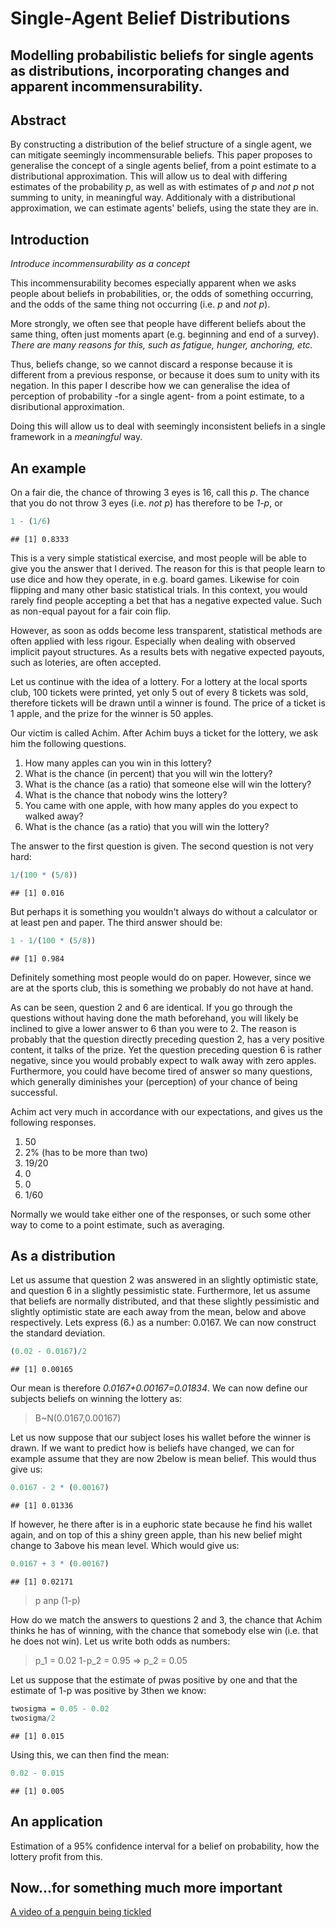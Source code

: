 Single-Agent Belief Distributions
========================================================
Modelling probabilistic beliefs for single agents as distributions, incorporating changes and apparent incommensurability.
--------------------------------------------------------

Abstract
--------------------------------------------------------
By constructing a distribution of the belief structure of a single agent, we can mitigate seemingly incommensurable beliefs. This paper proposes to generalise the concept of a single agents belief, from a point estimate to a distributional approximation. This will allow us to deal with differing estimates of the probability *p*, as well as with estimates of *p* and *not p* not summing to unity, in meaningful way. Additionaly with a distributional approximation, we can estimate agents' beliefs, using the state they are in.

Introduction
--------------------------------------------------------
*Introduce incommensurability as a concept*

This incommensurability becomes especially apparent when we asks people about beliefs in probabilities, or, the odds of something occurring, and the odds of the same thing not occurring (i.e. *p* and *not p*).

More strongly, we often see that people have different beliefs about the same thing, often just moments apart (e.g. beginning and end of a survey). *There are many reasons for this, such as fatigue, hunger, anchoring, etc.*

Thus, beliefs change, so we cannot discard a response because it is different from a previous response, or because it does sum to unity with its negation. In this paper I describe how we can generalise the idea of perception of probability -for a single agent- from a point estimate, to a disributional approximation.

Doing this will allow us to deal with seemingly inconsistent beliefs in a single framework in a *meaningful* way.

An example
--------------------------------------------------------
On a fair die, the chance of throwing 3 eyes is 16, call this *p*. The chance that you do not throw 3 eyes (i.e. *not p*) has therefore to be *1-p*, or

```r
1 - (1/6)
```

```
## [1] 0.8333
```

This is a very simple statistical exercise, and most people will be able to give you the answer that I derived. The reason for this is that people learn to use dice and how they operate, in e.g. board games. Likewise for coin flipping and many other basic statistical trials. In this context, you would rarely find people accepting a bet that has a negative expected value. Such as non-equal payout for a fair coin flip.

However, as soon as odds become less transparent, statistical methods are often applied with less rigour. Especially when dealing with observed implicit payout structures. As a results bets with negative expected payouts, such as loteries, are often accepted. 

Let us continue with the idea of a lottery. For a lottery at the local sports club, 100 tickets were printed, yet only 5 out of every 8 tickets was sold, therefore tickets will be drawn until a winner is found. The price of a ticket is 1 apple, and the prize for the winner is 50 apples.

Our victim is called Achim. After Achim buys a ticket for the lottery, we ask him the following questions.

  1. How many apples can you win in this lottery?
  2. What is the chance (in percent) that you will win the lottery?
  3. What is the chance (as a ratio) that someone else will win the lottery?
  4. What is the chance that nobody wins the lottery?
  5. You came with one apple, with how many apples do you expect to walked away?
  6. What is the chance (as a ratio) that you will win the lottery?

The answer to the first question is given. The second question is not very hard:

```r
1/(100 * (5/8))
```

```
## [1] 0.016
```

But perhaps it is something you wouldn't always do without a calculator or at least pen and paper. The third answer should be:

```r
1 - 1/(100 * (5/8))
```

```
## [1] 0.984
```

Definitely something most people would do on paper. However, since we are at the sports club, this is something we probably do not have at hand.

As can be seen, question 2 and 6 are identical. If you go through the questions without having done the math beforehand, you will likely be inclined to give a lower answer to 6 than you were to 2. The reason is probably that the question directly preceding question 2, has a very positive content, it talks of the prize. Yet the question preceding question 6 is rather negative, since you would probably expect to walk away with zero apples. Furthermore, you could have become tired of answer so many questions, which generally diminishes your (perception) of your chance of being successful.

Achim act very much in accordance with our expectations, and gives us the following responses.

  1. 50
  2. 2% (has to be more than two)
  3. 19/20
  4. 0
  5. 0
  6. 1/60

Normally we would take either one of the responses, or such some other way to come to a point estimate, such as averaging. 

As a distribution
--------------------------------------------------------
Let us assume that question 2 was answered in an slightly optimistic state, and question 6 in a slightly pessimistic state. Furthermore, let us assume that beliefs are normally distributed, and that these slightly pessimistic and slightly optimistic state are each away from the mean, below and above respectively. Lets express (6.) as a number: 0.0167. We can now construct the standard deviation.


```r
(0.02 - 0.0167)/2
```

```
## [1] 0.00165
```

Our mean is therefore *0.0167+0.00167=0.01834*. We can now define our subjects beliefs on winning the lottery as:

> B~N(0.0167,0.00167)

Let us now suppose that our subject loses his wallet before the winner is drawn. If we want to predict how is beliefs have changed, we can for example assume that they are now 2below is mean belief. This would thus give us:


```r
0.0167 - 2 * (0.00167)
```

```
## [1] 0.01336
```

If however, he there after is in a euphoric state because he find his wallet again, and on top of this a shiny green apple, than his new belief might change to 3above his mean level. Which would give us:


```r
0.0167 + 3 * (0.00167)
```

```
## [1] 0.02171
```

>p anp (1-p)

How do we match the answers to questions 2 and 3, the chance that Achim thinks he has of winning, with the chance that somebody else win (i.e. that he does not win). Let us write both odds as numbers:

> p_1 = 0.02
> 1-p_2 = 0.95 => p_2 = 0.05

Let us suppose that the estimate of pwas positive by one and that the estimate of 1-p was positive by 3then we know:


```r
twosigma = 0.05 - 0.02
twosigma/2
```

```
## [1] 0.015
```


Using this, we can then find the mean:

```r
0.02 - 0.015
```

```
## [1] 0.005
```

An application
--------------------------------------------------------
Estimation of a 95% confidence interval for a belief on probability, how the lottery profit from this.


Now...for something much more important
--------------------------------------------------------
[A video of a penguin being tickled](http://www.youtube.com/watch?v=FVwtTrlPSSk)
